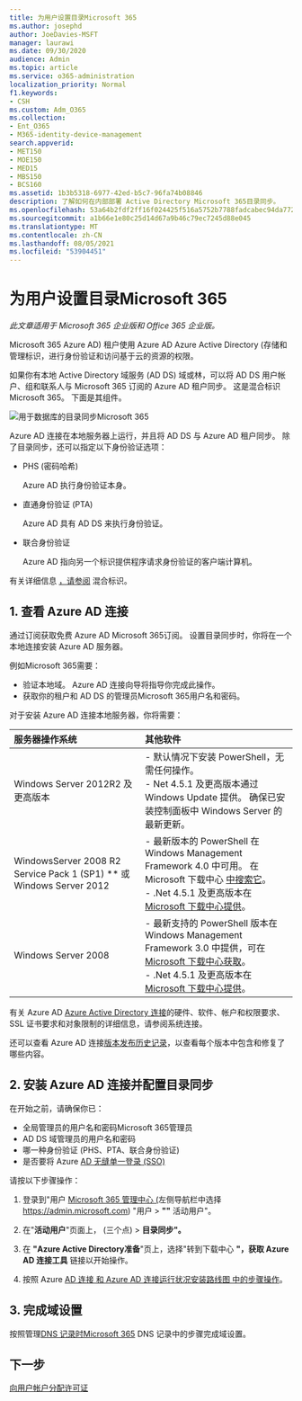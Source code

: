 ```yaml
---
title: 为用户设置目录Microsoft 365
ms.author: josephd
author: JoeDavies-MSFT
manager: laurawi
ms.date: 09/30/2020
audience: Admin
ms.topic: article
ms.service: o365-administration
localization_priority: Normal
f1.keywords:
- CSH
ms.custom: Adm_O365
ms.collection:
- Ent_O365
- M365-identity-device-management
search.appverid:
- MET150
- MOE150
- MED15
- MBS150
- BCS160
ms.assetid: 1b3b5318-6977-42ed-b5c7-96fa74b08846
description: 了解如何在内部部署 Active Directory Microsoft 365目录同步。
ms.openlocfilehash: 53a64b2fdf2ff16f024425f516a5752b7788fadcabec94da772ace32ed9cdc0e
ms.sourcegitcommit: a1b66e1e80c25d14d67a9b46c79ec7245d88e045
ms.translationtype: MT
ms.contentlocale: zh-CN
ms.lasthandoff: 08/05/2021
ms.locfileid: "53904451"
---
```

# <a name="set-up-directory-synchronization-for-microsoft-365"></a>为用户设置目录Microsoft 365

*此文章适用于 Microsoft 365 企业版和 Office 365 企业版。* 

Microsoft 365 Azure AD) 租户使用 Azure AD Azure Active Directory (存储和管理标识，进行身份验证和访问基于云的资源的权限。 

如果你有本地 Active Directory 域服务 (AD DS) 域或林，可以将 AD DS 用户帐户、组和联系人与 Microsoft 365 订阅的 Azure AD 租户同步。 这是混合标识Microsoft 365。 下面是其组件。

![用于数据库的目录同步Microsoft 365](../media/about-microsoft-365-identity/hybrid-identity.png)

Azure AD 连接在本地服务器上运行，并且将 AD DS 与 Azure AD 租户同步。 除了目录同步，还可以指定以下身份验证选项：

- PHS (密码哈希) 

  Azure AD 执行身份验证本身。

- 直通身份验证 (PTA)

  Azure AD 具有 AD DS 来执行身份验证。

- 联合身份验证

  Azure AD 指向另一个标识提供程序请求身份验证的客户端计算机。

有关详细信息 [，请参阅](plan-for-directory-synchronization.md) 混合标识。
  
## <a name="1-review-prerequisites-for-azure-ad-connect"></a>1. 查看 Azure AD 连接

通过订阅获取免费 Azure AD Microsoft 365订阅。 设置目录同步时，你将在一个本地连接安装 Azure AD 服务器。
  
例如Microsoft 365需要：
  
- 验证本地域。 Azure AD 连接向导将指导你完成此操作。
- 获取你的租户和 AD DS 的管理员Microsoft 365用户名和密码。

对于安装 Azure AD 连接本地服务器，你将需要：
  
|**服务器操作系统**|**其他软件**|
|:-----|:-----|
|Windows Server 2012R2 及更高版本 | - 默认情况下安装 PowerShell，无需任何操作。  <br> - Net 4.5.1 及更高版本通过 Windows Update 提供。 确保已安装控制面板中 Windows Server 的最新更新。 |
|WindowsServer 2008 R2 Service Pack 1 (SP1) ** 或 Windows Server 2012 | - 最新版本的 PowerShell 在 Windows Management Framework 4.0 中可用。 在 Microsoft 下载中心 [中搜索它](https://go.microsoft.com/fwlink/p/?LinkId=717996)。  <br> - .Net 4.5.1 及更高版本在 [Microsoft 下载中心提供](https://go.microsoft.com/fwlink/p/?LinkId=717996)。 |
|Windows Server 2008 | - 最新支持的 PowerShell 版本在 Windows Management Framework 3.0 中提供，可在[Microsoft 下载中心获取](https://go.microsoft.com/fwlink/p/?LinkId=717996)。  <br> - .Net 4.5.1 及更高版本在 [Microsoft 下载中心提供](https://go.microsoft.com/fwlink/p/?LinkId=717996)。 |

有关 Azure AD [Azure Active Directory 连接](/azure/active-directory/hybrid/how-to-connect-install-prerequisites)的硬件、软件、帐户和权限要求、SSL 证书要求和对象限制的详细信息，请参阅系统连接。
  
还可以查看 Azure AD 连接[版本发布历史记录](/azure/active-directory/hybrid/reference-connect-version-history)，以查看每个版本中包含和修复了哪些内容。

## <a name="2-install-azure-ad-connect-and-configure-directory-synchronization"></a>2. 安装 Azure AD 连接并配置目录同步

在开始之前，请确保你已：

- 全局管理员的用户名和密码Microsoft 365管理员
- AD DS 域管理员的用户名和密码
- 哪一种身份验证 (PHS、PTA、联合身份验证) 
- 是否要将 Azure [AD 无缝单一登录 (SSO) ](/azure/active-directory/hybrid/how-to-connect-sso)

请按以下步骤操作：

1. 登录到"用户 [Microsoft 365 管理中心 (](https://admin.microsoft.com)左侧导航栏中选择 https://admin.microsoft.com) "用户 \> **""** 活动用户"。
2. 在"**活动用户**"页面上， (三个点) \> **目录同步"。**
  
3. 在 **"Azure Active Directory准备**"页上，选择"转到下载中心 **"，获取 Azure AD 连接工具** 链接以开始操作。 
4. 按照 Azure [AD 连接 和 Azure AD 连接运行状况安装路线图 中的步骤操作](/azure/active-directory/hybrid/how-to-connect-install-roadmap)。

## <a name="3-finish-setting-up-domains"></a>3. 完成域设置

按照管理[DNS 记录时Microsoft 365](/office365/admin/get-help-with-domains/create-dns-records-at-any-dns-hosting-provider) DNS 记录中的步骤完成域设置。

## <a name="next-step"></a>下一步

[向用户帐户分配许可证](assign-licenses-to-user-accounts.md)